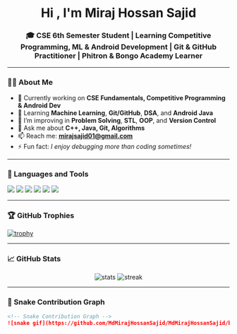 <h1 align="center">Hi , I'm Miraj Hossan Sajid</h1>
<h3 align="center">🎓 CSE 6th Semester Student | Learning Competitive Programming, ML & Android Development | Git & GitHub Practitioner | Phitron & Bongo Academy Learner</h3>

---

### 👨‍💻 About Me

- 🔭 Currently working on **CSE Fundamentals, Competitive Programming & Android Dev**
- 🌱 Learning **Machine Learning**, **Git/GitHub**, **DSA**, and **Android Java**
- 🧠 I’m improving in **Problem Solving**, **STL**, **OOP**, and **Version Control**
- 💬 Ask me about **C++, Java, Git, Algorithms**
- 📫 Reach me: **mirajsajid01@gmail.com**
- ⚡ Fun fact: *I enjoy debugging more than coding sometimes!*

---

### 🚀 Languages and Tools

<p align="left">
  <img src="https://img.shields.io/badge/C++-00599C?style=flat&logo=c%2B%2B&logoColor=white"/>
  <img src="https://img.shields.io/badge/Java-007396?style=flat&logo=java&logoColor=white"/>
  <img src="https://img.shields.io/badge/Git-F05032?style=flat&logo=git&logoColor=white"/>
  <img src="https://img.shields.io/badge/GitHub-181717?style=flat&logo=github&logoColor=white"/>
  <img src="https://img.shields.io/badge/VS%20Code-007ACC?style=flat&logo=visual-studio-code&logoColor=white"/>
  <img src="https://img.shields.io/badge/Android-3DDC84?style=flat&logo=android&logoColor=white"/>
</p>

---

### 🏆 GitHub Trophies

[![trophy](https://github-profile-trophy.vercel.app/?username=MdMirajHossanSajid&theme=onedark&column=7&margin-w=10)](https://github.com/ryo-ma/github-profile-trophy)

---

### 📈 GitHub Stats

<p align="center">
  <img src="https://github-readme-stats.vercel.app/api?username=MdMirajHossanSajid&show_icons=true&theme=radical" alt="stats"/>
  <img src="https://github-readme-streak-stats.herokuapp.com/?user=MdMirajHossanSajid&theme=radical" alt="streak"/>
</p>

---

### 🐍 Snake Contribution Graph

```md
<!-- Snake Contribution Graph -->
![snake gif](https://github.com/MdMirajHossanSajid/MdMirajHossanSajid/blob/output/github-contribution-grid-snake.svg)
